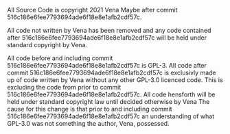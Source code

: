  All Source Code is copyright 2021 Vena Maybe after commit 516c186e6fee7793694ade6f18e8e1afb2cdf57c.

 All code not written by Vena has been removed and any code contained after 516c186e6fee7793694ade6f18e8e1afb2cdf57c will be held under standard copyright by Vena.

 All code before and including commit 516c186e6fee7793694ade6f18e8e1afb2cdf57c is GPL-3. All code after commit 516c186e6fee7793694ade6f18e8e1afb2cdf57c is exclusivly made up of code written by Vena without any other GPL-3.0 licenced code. This is excluding the code from prior to commit 516c186e6fee7793694ade6f18e8e1afb2cdf57c. All code hensforth will be held under standard copyright law until decided otherwise by Vena
 The cause for this change is that prior to and including commit 516c186e6fee7793694ade6f18e8e1afb2cdf57c an understanding of what GPL-3.0 was not something the author, Vena, possessed.